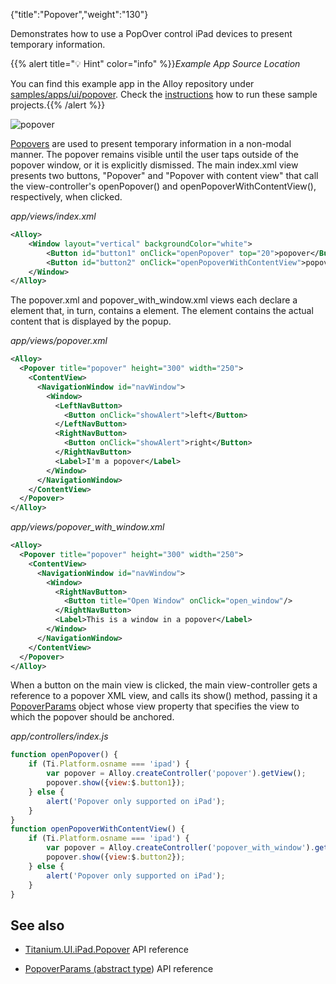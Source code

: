 {"title":"Popover","weight":"130"}

Demonstrates how to use a PopOver control iPad devices to present temporary information.

{{% alert title="💡 Hint" color="info" %}}*Example App Source Location*

You can find this example app in the Alloy repository under [samples/apps/ui/popover](https://github.com/appcelerator/alloy/tree/master/samples/apps/ui/popover). Check the [instructions](/docs/appc/Alloy_Framework/Alloy_Guide/Alloy_Test_Apps/) how to run these sample projects.{{% /alert %}}

![popover](/Images/appc/download/attachments/41845765/popover.gif)

[Popovers](#!/api/Titanium.UI.iPad.Popover) are used to present temporary information in a non-modal manner. The popover remains visible until the user taps outside of the popover window, or it is explicitly dismissed. The main index.xml view presents two buttons, "Popover" and "Popover with content view" that call the view-controller's openPopover() and openPopoverWithContentView(), respectively, when clicked.

*app/views/index.xml*

```xml
<Alloy>
    <Window layout="vertical" backgroundColor="white">
        <Button id="button1" onClick="openPopover" top="20">popover</Button>
        <Button id="button2" onClick="openPopoverWithContentView">popover with content view</Button>
    </Window>
</Alloy>
```

The popover.xml and popover\_with\_window.xml views each declare a <Popover> element that, in turn, contains a <ContentView> element. The <ContentView> element contains the actual content that is displayed by the popup.

*app/views/popover.xml*

```xml
<Alloy>
  <Popover title="popover" height="300" width="250">
    <ContentView>
      <NavigationWindow id="navWindow">
        <Window>
          <LeftNavButton>
            <Button onClick="showAlert">left</Button>
          </LeftNavButton>
          <RightNavButton>
            <Button onClick="showAlert">right</Button>
          </RightNavButton>
          <Label>I'm a popover</Label>
        </Window>
      </NavigationWindow>
    </ContentView>
  </Popover>
</Alloy>
```

*app/views/popover\_with\_window.xml*

```xml
<Alloy>
  <Popover title="popover" height="300" width="250">
    <ContentView>
      <NavigationWindow id="navWindow">
        <Window>
          <RightNavButton>
            <Button title="Open Window" onClick="open_window"/>
          </RightNavButton>
          <Label>This is a window in a popover</Label>
        </Window>
      </NavigationWindow>
    </ContentView>
  </Popover>
</Alloy>
```

When a button on the main view is clicked, the main view-controller gets a reference to a popover XML view, and calls its show() method, passing it a [PopoverParams](#!/api/PopoverParams) object whose view property that specifies the view to which the popover should be anchored.

*app/controllers/index.js*

```javascript
function openPopover() {
    if (Ti.Platform.osname === 'ipad') {
        var popover = Alloy.createController('popover').getView();
        popover.show({view:$.button1});
    } else {
        alert('Popover only supported on iPad');
    }
}
function openPopoverWithContentView() {
    if (Ti.Platform.osname === 'ipad') {
        var popover = Alloy.createController('popover_with_window').getView();
        popover.show({view:$.button2});
    } else {
        alert('Popover only supported on iPad');
    }
}
```

## See also

* [Titanium.UI.iPad.Popover](#!/api/Titanium.UI.iPad.Popover) API reference

* [PopoverParams (abstract type](#!/api/PopoverParams)) API reference

